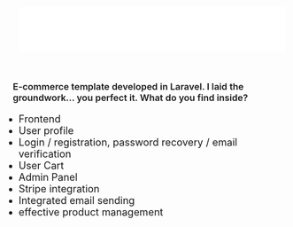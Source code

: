 <!-- ![Alt text](./public/images/official_logo.png) -->

<p style="text-align: center; height: 100px;
padding:10px;
bacground: orange;
overflow:hidden;">
 <img src="./public/images/official_logo.png"
 style="object-fit:cover;
 width:100%; height:80px;">
</p>

<div style="margin-top: 15px">

<h3
style="font-weight: 600">
E-commerce template developed in Laravel. I laid the groundwork... you perfect it.
What do you find inside?</h3>
<ul style="font-size:18px; margin-left:-20px;">
    <li>
        <a>Frontend</a>
    </li>
    <li>
        <a>User profile</a>
    </li>
     <li>
        <a> Login / registration,
        password recovery / 
        email verification</a>
    </li>
    <li>
        <a>User Cart</a>
    </li>
     <li>
        <a>Admin Panel</a>
    </li>
     <li>
        <a>Stripe integration</a>
    </li>
    <li>
        <a>Integrated email sending</a>
    </li>
    <li>
        <a>effective product management</a>
    </li>
</ul>

</div>
